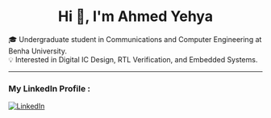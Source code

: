 <h1 align="center">Hi 👋, I'm Ahmed Yehya</h1>


🎓 Undergraduate student in Communications and Computer Engineering at Benha University.  
💡 Interested in Digital IC Design, RTL Verification, and Embedded Systems.

---


### My LinkedIn Profile :
[![LinkedIn](https://img.shields.io/badge/-Ahmed%20Yehya-blue?style=flat&logo=Linkedin&logoColor=white)](www.linkedin.com/in/ahmed-yehya-0baa9424b)
